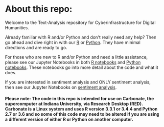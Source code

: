 # About this repo:
Welcome to the Text-Analysis repository for Cyberinfrastructure for Digital Humanities. 

Already familiar with R and/or Python and don't really need any help? Then go ahead and dive right in with our [R](https://github.com/cyberdh/Text-Analysis/tree/master/R/R_scripts) or [Python](https://github.com/cyberdh/Text-Analysis/tree/master/Python/Py_scripts). They have minimal directions and are ready to go.

For those who are new to R and/or Python and need a little assistance, please see our Jupyter Notebooks in both [R notebooks](https://github.com/cyberdh/Text-Analysis/tree/master/R/R_notebooks) and [Python notebooks](https://github.com/cyberdh/Text-Analysis/tree/master/Python/Py_notebooks). These notebooks go into more detail about the code and what it does.

If you are interested in sentiment analysis and ONLY sentiment analysis, then see our Jupyter Notebooks on [sentiment analysis](https://github.com/cyberdh/Text-Analysis/tree/master/Sentiment_Analysis).

#### Please note: The code in this repo is intended for use on Carbonate, the supercomputer at Indiana University, via Research Desktop (RED). Carbonate is a Linux system and uses R version 3.3.1 or 3.4.4 and Python 2.7 or 3.6 and so some of this code may need to be altered if you are using a different version of either R or Python on another computer.
